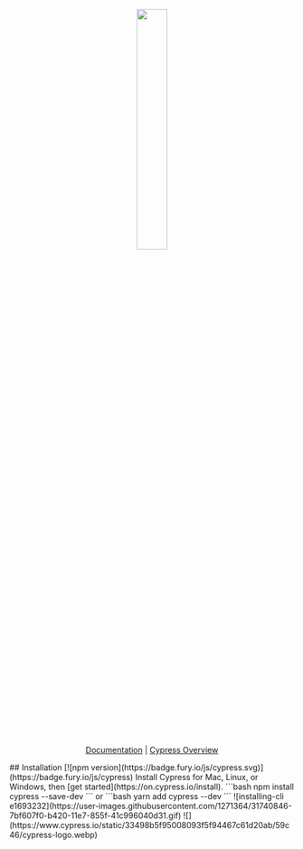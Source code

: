 <p align="center" width="100%">
  <img width="33%" src="https://logowik.com/content/uploads/images/cypress8748.logowik.com.webp">
</p>
<p align="center">
  <a href="https://docs.cypress.io/app/get-started/why-cypress">Documentation</a> |
  <a href="https://docs.cypress.io/guides/overview/why-cypress">Cypress Overview</a>
</p>
## Installation
[![npm version](https://badge.fury.io/js/cypress.svg)](https://badge.fury.io/js/cypress)
Install Cypress for Mac, Linux, or Windows, then [get started](https://on.cypress.io/install).
```bash
npm install cypress --save-dev
```
or
```bash
yarn add cypress --dev
```
![installing-cli e1693232](https://user-images.githubusercontent.com/1271364/31740846-7bf607f0-b420-11e7-855f-41c996040d31.gif)
![](https://www.cypress.io/static/33498b5f95008093f5f94467c61d20ab/59c46/cypress-logo.webp)
